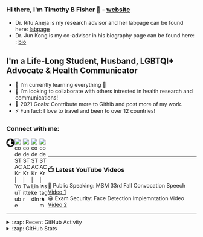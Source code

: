 ### Hi there, I'm Timothy B Fisher 👋 - [website] 
- Dr. Ritu Aneja is my research advisor and her labpage can be found here: [labpage]
- Dr. Jun Kong is my co-advisor in his biography page can be found here: : [bio]

## I'm a Life-Long Student, Husband, LGBTQI+ Advocate & Health Communicator

- 🌱 I’m currently learning everything 🤣
- 👯 I’m looking to collaborate with others intrested in health research and communications!
- 🥅 2021 Goals: Contribute more to Githib and post more of my work. 
- ⚡ Fun fact: I love to travel and been to over 12 countries! 


### Connect with me:

[<img align="left" alt="codeSTACKr.com" width="22px" src="https://raw.githubusercontent.com/iconic/open-iconic/master/svg/globe.svg" />][website]
[<img align="left" alt="codeSTACKr | YouTube" width="22px" src="https://cdn.jsdelivr.net/npm/simple-icons@v3/icons/youtube.svg" />][youtube]
[<img align="left" alt="codeSTACKr | Twitter" width="22px" src="https://cdn.jsdelivr.net/npm/simple-icons@v3/icons/twitter.svg" />][twitter]
[<img align="left" alt="codeSTACKr | LinkedIn" width="22px" src="https://cdn.jsdelivr.net/npm/simple-icons@v3/icons/linkedin.svg" />][linkedin]
[<img align="left" alt="codeSTACKr | Instagram" width="22px" src="https://cdn.jsdelivr.net/npm/simple-icons@v3/icons/instagram.svg" />][instagram]

<br />
<br />

---

### 📺 Latest YouTube Videos
- 🤯 Public Speaking: MSM 33rd Fall Convocation Speech [Video 1]
- 😀 Exam Security: Face Detection Implemntation Video [Video 2]
---

<details>
  <summary>:zap: Recent GitHub Activity</summary>
  
<!--START_SECTION:activity-->
1. ❗️ Closed issue [#8](https://github.com/codeSTACKr/free-developer-resources/issues/8) in [codeSTACKr/free-developer-resources](https://github.com/codeSTACKr/free-developer-resources)
2. 🗣 Commented on [#8](https://github.com/codeSTACKr/free-developer-resources/issues/8) in [codeSTACKr/free-developer-resources](https://github.com/codeSTACKr/free-developer-resources)
3. 🗣 Commented on [#7](https://github.com/codeSTACKr/free-developer-resources/issues/7) in [codeSTACKr/free-developer-resources](https://github.com/codeSTACKr/free-developer-resources)
4. 🎉 Merged PR [#7](https://github.com/codeSTACKr/free-developer-resources/pull/7) in [codeSTACKr/free-developer-resources](https://github.com/codeSTACKr/free-developer-resources)
5. 🗣 Commented on [#3](https://github.com/codeSTACKr/codestackr-vscode-theme/issues/3) in [codeSTACKr/codestackr-vscode-theme](https://github.com/codeSTACKr/codestackr-vscode-theme)
<!--END_SECTION:activity-->

</details>

<details>
  <summary>:zap: GitHub Stats</summary>

  <img align="left" alt="codeSTACKr's GitHub Stats" src="https://github-readme-stats.codestackr.vercel.app/api?username=codeSTACKr&show_icons=true&hide_border=true" />

</details>

[labpage]: https://www.anejalab.net/our-people/
[bio]: https://math.gsu.edu/jkong/index.html
[website]: https://timothyfisherphd.com/
[twitter]: https://twitter.com/tfisherphd
[youtube]: https://www.youtube.com/channel/UCVj33JiG5tOqTXx-0jVG8qg
[instagram]: https://www.instagram.com/timothyfisherphd/
[linkedin]: https://www.linkedin.com/in/timothyfisherphd/
[Video 1]: https://youtu.be/hUBCF71Hk8Q
[Video 2]: https://youtu.be/Ca9XJz5GpJ0
